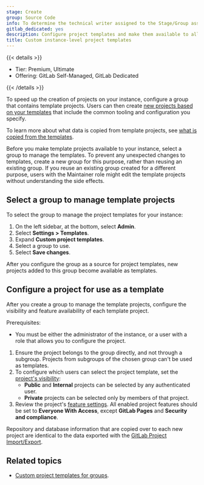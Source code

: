 ```yaml
---
stage: Create
group: Source Code
info: To determine the technical writer assigned to the Stage/Group associated with this page, see https://handbook.gitlab.com/handbook/product/ux/technical-writing/#assignments
gitlab_dedicated: yes
description: Configure project templates and make them available to all projects on your GitLab instance.
title: Custom instance-level project templates
---
```


{{< details >}}

- Tier: Premium, Ultimate
- Offering: GitLab Self-Managed, GitLab Dedicated

{{< /details >}}

To speed up the creation of projects on your instance, configure a group that contains template
projects. Users can then create
[new projects based on your templates](../user/project/_index.md#create-a-project-from-a-custom-template) that include the common tooling and configuration you specify.

To learn more about what data is copied from template projects, see
[what is copied from the templates](../user/group/custom_project_templates.md#what-is-copied-from-the-templates).

Before you make template projects available to your instance, select a group
to manage the templates. To prevent any unexpected changes to templates, create a new
group for this purpose, rather than reusing an existing group. If you reuse an
existing group created for a different purpose, users with the Maintainer role
might edit the template projects without understanding the side effects.

## Select a group to manage template projects

To select the group to manage the project templates for your instance:

1. On the left sidebar, at the bottom, select **Admin**.
1. Select **Settings > Templates**.
1. Expand **Custom project templates**.
1. Select a group to use.
1. Select **Save changes**.

After you configure the group as a source for project templates, new projects added to this group
become available as templates.

## Configure a project for use as a template

After you create a group to manage the template projects, configure the
visibility and feature availability of each template project.

Prerequisites:

- You must be either the administrator of the instance, or a user with a role
  that allows you to configure the project.

1. Ensure the project belongs to the group directly, and not through a subgroup.
   Projects from subgroups of the chosen group can't be used as templates.
1. To configure which users can select the project template, set the
   [project's visibility](../user/public_access.md#change-project-visibility):
   - **Public** and **Internal** projects can be selected by any authenticated user.
   - **Private** projects can be selected only by members of that project.
1. Review the project's
   [feature settings](../user/project/settings/_index.md#configure-project-features-and-permissions).
   All enabled project features should be set to **Everyone With Access**, except
   **GitLab Pages** and **Security and compliance**.

Repository and database information that are copied over to each new project are
identical to the data exported with the [GitLab Project Import/Export](../user/project/settings/import_export.md).

## Related topics

- [Custom project templates for groups](../user/group/custom_project_templates.md).
